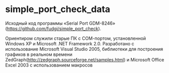 # simple_port_check_data
Исходный код программы «Serial Port GDM-8246» (https://github.com/fudgi/simple_port_check).

Ориентиром служили старые ПК с СОМ-портом, установленной Windows XP и Microsoft .NET Framework 2.0.
Разработано с использование Microsoft Visual Studio 2005, библиотеки для построения графиков в реальном времени ZedGraph(http://zedgraph.sourceforge.net/samples.html)
 и Microsoft Office Excel 2003 c использованием макросов
